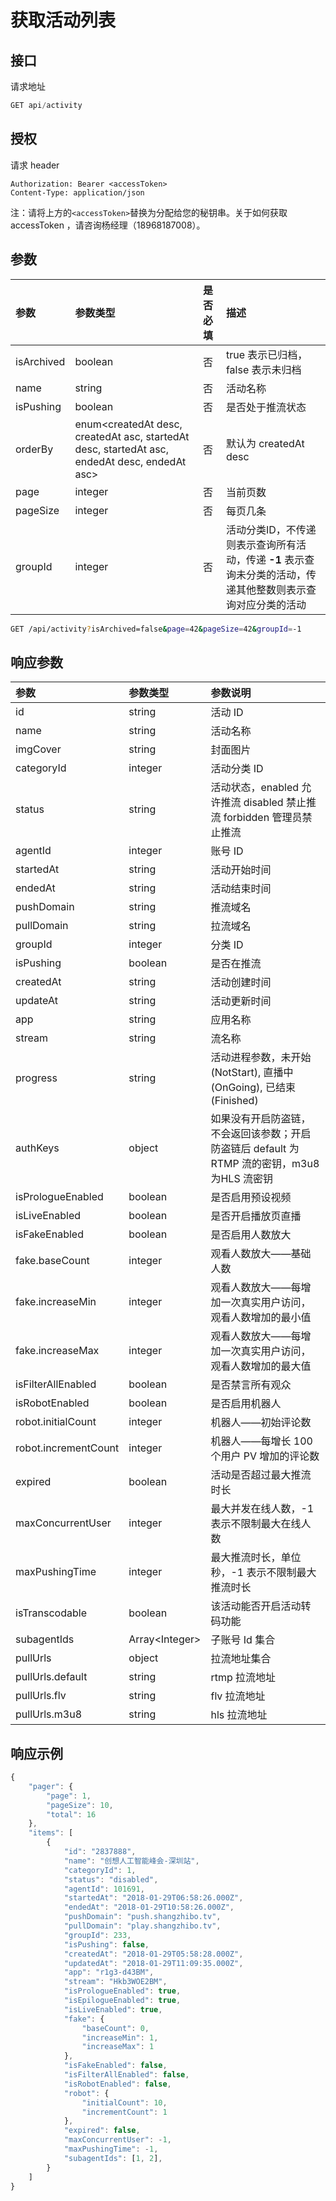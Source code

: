 # 获取活动列表

## 接口

请求地址

```javascript
GET api/activity
```

## 授权

请求 header

```http
Authorization: Bearer <accessToken>
Content-Type: application/json
```

注：请将上方的`<accessToken>`替换为分配给您的秘钥串。关于如何获取 accessToken ，请咨询杨经理（18968187008）。

## 参数

| 参数 | 参数类型 | 是否必填 | 描述 |
| :--- | :--- | :--- | :--- |
| isArchived | boolean | 否 | true 表示已归档，false 表示未归档 |
| name | string | 否 | 活动名称 |
| isPushing | boolean | 否 | 是否处于推流状态 |
| orderBy | enum&lt;createdAt desc, createdAt asc, startedAt desc, startedAt asc, endedAt desc, endedAt asc&gt; | 否 | 默认为 createdAt desc |
| page | integer | 否 | 当前页数 |
| pageSize | integer | 否 | 每页几条 |
| groupId | integer | 否 | 活动分类ID，不传递则表示查询所有活动，传递 **-1** 表示查询未分类的活动，传递其他整数则表示查询对应分类的活动 |

```bash
GET /api/activity?isArchived=false&page=42&pageSize=42&groupId=-1
```

## 响应参数

| 参数 | 参数类型 | 参数说明 |
| :--- | :--- | :--- |
| id | string | 活动 ID |
| name | string | 活动名称 |
| imgCover | string | 封面图片 |
| categoryId | integer | 活动分类 ID |
| status | string | 活动状态，enabled 允许推流 disabled 禁止推流 forbidden 管理员禁止推流 |
| agentId | integer | 账号 ID |
| startedAt | string | 活动开始时间 |
| endedAt | string | 活动结束时间 |
| pushDomain | string | 推流域名 |
| pullDomain | string | 拉流域名 |
| groupId | integer | 分类 ID |
| isPushing | boolean | 是否在推流 |
| createdAt | string | 活动创建时间 |
| updateAt | string | 活动更新时间 |
| app | string | 应用名称 |
| stream | string | 流名称 |
| progress | string | 活动进程参数，未开始 \(NotStart\), 直播中 \(OnGoing\), 已结束 \(Finished\) |
| authKeys | object | 如果没有开启防盗链，不会返回该参数；开启防盗链后 default 为 RTMP 流的密钥，m3u8 为HLS 流密钥 |
| isPrologueEnabled | boolean | 是否启用预设视频 |
| isLiveEnabled | boolean | 是否开启播放页直播 |
| isFakeEnabled | boolean | 是否启用人数放大 |
| fake.baseCount | integer | 观看人数放大——基础人数 |
| fake.increaseMin | integer | 观看人数放大——每增加一次真实用户访问，观看人数增加的最小值 |
| fake.increaseMax | integer | 观看人数放大——每增加一次真实用户访问，观看人数增加的最大值 |
| isFilterAllEnabled | boolean | 是否禁言所有观众 |
| isRobotEnabled | boolean | 是否启用机器人 |
| robot.initialCount | integer | 机器人——初始评论数 |
| robot.incrementCount | integer | 机器人——每增长 100 个用户 PV 增加的评论数 |
| expired | boolean | 活动是否超过最大推流时长 |
| maxConcurrentUser | integer | 最大并发在线人数，-1 表示不限制最大在线人数 |
| maxPushingTime | integer | 最大推流时长，单位 秒，-1 表示不限制最大推流时长 |
| isTranscodable | boolean | 该活动能否开启活动转码功能 |
| subagentIds | Array&lt;Integer&gt; | 子账号 Id 集合 |
| pullUrls | object | 拉流地址集合 |
| pullUrls.default | string | rtmp 拉流地址 |
| pullUrls.flv | string | flv 拉流地址 |
| pullUrls.m3u8 | string | hls 拉流地址 |

## 响应示例

```javascript
{
    "pager": {
        "page": 1,
        "pageSize": 10,
        "total": 16
    },
    "items": [
        {
            "id": "2837888",
            "name": "创想人工智能峰会-深圳站",
            "categoryId": 1,
            "status": "disabled",
            "agentId": 101691,
            "startedAt": "2018-01-29T06:58:26.000Z",
            "endedAt": "2018-01-29T10:58:26.000Z",
            "pushDomain": "push.shangzhibo.tv",
            "pullDomain": "play.shangzhibo.tv",
            "groupId": 233,
            "isPushing": false,
            "createdAt": "2018-01-29T05:58:28.000Z",
            "updatedAt": "2018-01-29T11:09:35.000Z",
            "app": "r1g3-d43BM",
            "stream": "Hkb3WOE2BM",
            "isPrologueEnabled": true,
            "isEpilogueEnabled": true,
            "isLiveEnabled": true,
            "fake": {
                "baseCount": 0,
                "increaseMin": 1,
                "increaseMax": 1
            },
            "isFakeEnabled": false,
            "isFilterAllEnabled": false,
            "isRobotEnabled": false,
            "robot": {
                "initialCount": 10,
                "incrementCount": 1
            },
            "expired": false,
            "maxConcurrentUser": -1,
            "maxPushingTime": -1,
            "subagentIds": [1, 2],
        }
    ]
}
```


